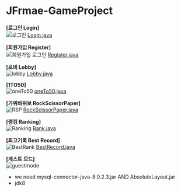 # JFrmae-GameProject 

**[로그인 Login]**  
![로그인](https://user-images.githubusercontent.com/30117732/109018291-52072180-76fb-11eb-86b0-11f4ae50e1e1.gif)
[Login.java](https://github.com/JHPDEVS/JFrame-GameProject/tree/master/src/Login)

 
**[회원가입 Register]**  
![회원가입 로그인](https://user-images.githubusercontent.com/30117732/109018937-e2456680-76fb-11eb-825a-33e8885a0b83.gif)
[Register.java](https://github.com/JHPDEVS/JFrame-GameProject/blob/master/src/Register/Register.java)


**[로비 Lobby]**  
![lobby](https://user-images.githubusercontent.com/30117732/109019176-191b7c80-76fc-11eb-9e7f-32465355d718.gif)
[Lobby.java](https://github.com/JHPDEVS/JFrame-GameProject/blob/master/src/Main/Lobby.java)

**[1TO50]**  
![oneTo50](https://user-images.githubusercontent.com/30117732/109019736-9d6dff80-76fc-11eb-9310-a5861a28b820.gif)
[oneTo50.java](https://github.com/JHPDEVS/JFrame-GameProject/blob/master/src/Game/oneTo50.java)


**[가위바위보 RockScissorPaper]**  
![RSP](https://user-images.githubusercontent.com/30117732/109019832-b5458380-76fc-11eb-8be4-c06224eeff25.gif)
[RockScissorPaper.java](https://github.com/JHPDEVS/JFrame-GameProject/blob/master/src/Game/RockScissorPaper.java)

**[랭킹 Ranking]**  
![Ranking](https://user-images.githubusercontent.com/30117732/109019974-defeaa80-76fc-11eb-85e1-18398e00604d.gif)
[Rank.java](https://github.com/JHPDEVS/JFrame-GameProject/blob/master/src/Main/Rank.java)


**[최고기록 Best Record]**  
![BestRank](https://user-images.githubusercontent.com/30117732/109020621-782dc100-76fd-11eb-965a-b8280ebc556a.gif)
[BestRecord.java](https://github.com/JHPDEVS/JFrame-GameProject/blob/master/src/Game/BestRecord.java)



**[게스트 모드]**  
![guestmode](https://user-images.githubusercontent.com/30117732/109021010-d5297700-76fd-11eb-8f6e-1747f031b80e.gif)

* we need mysql-connector-java-8.0.2.3.jar AND AbsoluteLayout.jar 
* jdk8 